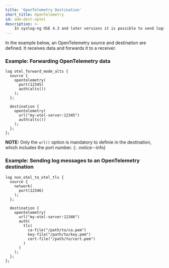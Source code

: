 ```yaml
---
title: 'OpenTelemetry Destination'
short_title: OpenTelemetry
id: adm-dest-optel
description: >-
    In syslog-ng OSE 4.3 and later versions it is possible to send logs, metrics and traces from OpenTelemetry clients. For more information see the OpenTelemetry Protocol (OTLP/gRPC).
---
```


In the example below, an OpenTelemetry source and destination are defined. It receives data and forwards it to a receiver.

### Example: Forwarding OpenTelemetry data

```config
log otel_forward_mode_alts {
  source {
    opentelemetry(
      port(12345)
      auth(alts())
    );
  };

  destination {
    opentelemetry(
      url("my-otel-server:12345")
      auth(alts())
    );
  };
};
```

**NOTE:** Only the `url()` option is mandatory to definie in the destination, which includes the port number.
{: .notice--info}

### Example: Sending log messages to an OpenTelemetry destination

```config
log non_otel_to_otel_tls {
  source {
    network(
      port(12346)
    );
  };

  destination {
    opentelemetry(
      url("my-otel-server:12346")
      auth(
        tls(
          ca-file("/path/to/ca.pem")
          key-file("/path/to/key.pem")
          cert-file("/path/to/cert.pem")
        )
      )
    );
  };
};
```
